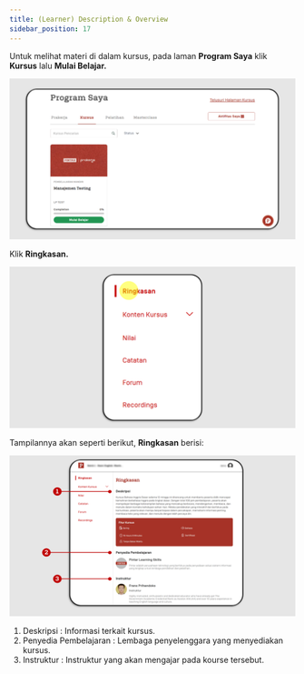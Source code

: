 ```yaml
---
title: (Learner) Description & Overview
sidebar_position: 17
---
```

Untuk melihat materi di dalam kursus, pada laman **Program Saya** klik **Kursus** lalu **Mulai Belajar.**

![](/img/description-skills_indo-1.png)

Klik **Ringkasan.**

![](/img/description-skills_indo-2.png)

Tampilannya akan seperti berikut, **Ringkasan** berisi:

![](/img/description-skills_indo-3.png)

1. Deskripsi			        : Informasi terkait kursus.
2. Penyedia Pembelajaran	: Lembaga penyelenggara yang menyediakan kursus.
3. Instruktur			: Instruktur yang akan mengajar pada kourse tersebut.
